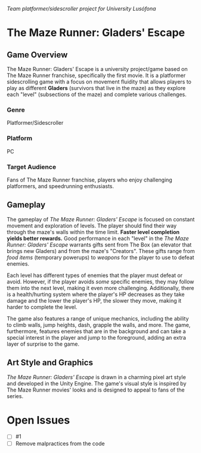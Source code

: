 *Team platformer/sidescroller project for University Lusófona*

# The Maze Runner: Gladers' Escape

## Game Overview

The Maze Runner: Gladers' Escape is a university project/game based on The Maze Runner franchise, specifically the first movie. It is a platformer sidescrolling game with a focus on movement fluidity that allows players to play as different **Gladers** (survivors that live in the maze) as they explore each "level" (subsections of the maze) and complete various challenges.

### Genre

Platformer/Sidescroller

### Platform

PC

### Target Audience

Fans of The Maze Runner franchise, players who enjoy challenging platformers, and speedrunning enthusiasts.

## Gameplay

The gameplay of *The Maze Runner: Gladers' Escape* is focused on constant movement and exploration of levels. The player should find their way through the maze's walls within the time limit. **Faster level completion yields better rewards.** Good performance in each "level" in the *The Maze Runner: Gladers' Escape* warrants gifts sent from The Box (an elevator that brings new Gladers) and from the maze's "Creators". These gifts range from *food items* (temporary powerups) to *weapons* for the player to use to defeat enemies.


Each level has different types of enemies that the player must defeat or avoid. However, if the player avoids *some* specific enemies, they may follow them into the next level, making it even more challenging. Additionally, there is a health/hurting system where the player's HP decreases as they take damage and the lower the player's HP, the slower they move, making it harder to complete the level.


The game also features a range of unique mechanics, including the ability to climb walls, jump heights, dash, grapple the walls, and more. The game, furthermore, features enemies that are in the background and can take a special interest in the player and jump to the foreground, adding an extra layer of surprise to the game.

## Art Style and Graphics

*The Maze Runner: Gladers' Escape* is drawn in a charming pixel art style and developed in the Unity Engine. The game's visual style is inspired by The Maze Runner movies' looks and is designed to appeal to fans of the series.

# Open Issues

- [ ] #1
- [ ] Remove malpractices from the code
